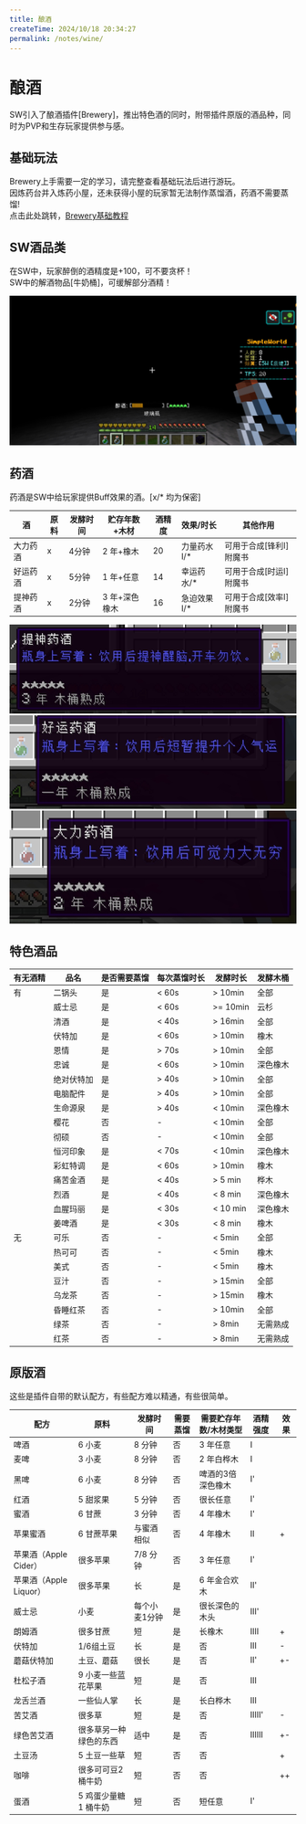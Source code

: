 ```yaml
---
title: 酿酒
createTime: 2024/10/18 20:34:27
permalink: /notes/wine/
---
```


# 酿酒

SW引入了酿酒插件[Brewery]，推出特色酒的同时，附带插件原版的酒品种，同时为PVP和生存玩家提供参与感。<br>

## 基础玩法
Brewery上手需要一定的学习，请完整查看基础玩法后进行游玩。<br>
因炼药台并入炼药小屋，还未获得小屋的玩家暂无法制作蒸馏酒，药酒不需要蒸馏!<br>
点击此处跳转，[Brewery基础教程](https://github-wiki-see.page/m/Ltfjx/Brewery/wiki/%E5%9F%BA%E6%9C%AC%E7%8E%A9%E6%B3%95)

## SW酒品类

在SW中，玩家醉倒的酒精度是+100，可不要贪杯！<br>
SW中的解酒物品[牛奶桶]，可缓解部分酒精！<br>

<img src="/images/drunk.png" alt="drunk">

## 药酒

药酒是SW中给玩家提供Buff效果的酒。[x/* 均为保密]

| 酒    | 原料 | 发酵时间 | 贮存年数+木材 | 酒精度 | 效果/时长   | 其他作用          |
|------|----|------|---------|-----|---------|---------------|
| 大力药酒 | x  | 4分钟  | 2 年+橡木  | 20  | 力量药水I/* | 可用于合成[锋利I]附魔书 |
| 好运药酒 | x  | 5分钟  | 1 年+任意  | 14  | 幸运药水/*  | 可用于合成[时运I]附魔书 |
| 提神药酒 | x  | 2分钟  | 3 年+深色橡木 | 16  | 急迫效果I/* | 可用于合成[效率I]附魔书 |

<img src="/images/effect_wine.png" alt="effect_wine">
<img src="/images/luck_wine.png" alt="luck_wine">
<img src="/images/power_wine.png" alt="power_wine">

## 特色酒品
| 有无酒精 | 品名    | 是否需要蒸馏 | 每次蒸馏时长 | 发酵时长     | 发酵木桶 |
|------|-------|--------|--------|----------|------|
| 有    | 二锅头   | 是      | < 60s  | > 10min  | 全部   |
|      | 威士忌   | 是      | < 60s  | >= 10min | 云杉   |
|| 清酒    | 是      | < 40s  | > 16min  | 全部   |
|| 伏特加   | 是      | < 60s  | > 10min  | 橡木   |
|| 恩情    | 是      | > 70s  | > 10min  | 全部   |
|| 忠诚    | 是      | < 60s  | > 10min  | 深色橡木 |
|| 绝对伏特加 | 是      | > 40s  | > 10min  | 全部   |
|| 电脑配件  | 是      | > 40s  | > 10min  | 全部   |
|| 生命源泉  | 是      | > 40s  | < 10min  | 深色橡木 |
|| 樱花    | 否      | -      | < 10min  | 全部   |
|| 彻硕    | 否      | -      | < 10min  | 全部   |
|| 恒河印象  | 是      | < 70s  | < 10min  | 深色橡木 |
|| 彩虹特调  |是      | < 60s  | > 10min  | 橡木   |
|| 痛苦金酒  |是      | < 40s  | > 5 min  | 桦木   |
|| 烈酒    |是      | < 40s  | < 8 min  | 深色橡木 |
|| 血腥玛丽  |是      | < 30s  | < 10 min | 深色橡木 |
|| 姜啤酒   |是      | < 30s  | < 8 min  | 橡木   |
| 无    | 可乐    |否      | -      | < 5min   | 全部   |
|| 热可可   |否      | -      | < 5min   | 橡木   |
|| 美式    |否      | -      | < 5min   | 橡木   |
|| 豆汁    |否      | -      | > 15min  | 全部   |
|| 乌龙茶   |否      | -      | > 15min  | 橡木   |
|| 昏睡红茶  |否      | -      | > 10min  | 全部   |
|| 绿茶    |否      | -      | > 8min   | 无需熟成 |
|| 红茶    |否      | -      | > 8min   | 无需熟成 |
## 原版酒

这些是插件自带的默认配方，有些配方难以精通，有些很简单。

| 配方                | 原料           | 发酵时间    | 需要蒸馏 | 需要贮存年数/木材类型 | 酒精强度   | 效果 |
|-------------------|--------------|---------|------|-------------|--------|----|
| 啤酒                | 6 小麦         | 8 分钟    | 否    | 3 年任意       | I      |    |
| 麦啤                | 3 小麦         | 8 分钟    | 否    | 2 年白桦木      | I      |    |
| 黑啤                | 6 小麦         | 8 分钟    | 否    | 啤酒的3倍深色橡木   | I'     |    |
| 红酒                | 5 甜浆果        | 5 分钟    | 否    | 很长任意        | I'     |    |
| 蜜酒                | 6 甘蔗         | 3 分钟    | 否    | 4 年橡木       | I'     |    |
| 苹果蜜酒              | 6 甘蔗苹果       | 与蜜酒相似   | 否    | 4 年橡木       | II     | +  |
| 苹果酒（Apple Cider）  | 很多苹果         | 7/8 分钟  | 否    | 3 年任意       | I'     |    |
| 苹果酒（Apple Liquor） | 很多苹果         | 长       | 是    | 6 年金合欢木     | II'    |    |
| 威士忌               | 小麦           | 每个小麦1分钟 | 是    | 很长深色的木头     | III'   |    |
| 朗姆酒               | 很多甘蔗         | 短       | 是    | 长橡木         | IIII   | +  |
| 伏特加               | 1/6组土豆       | 长       | 是    | 否           | III    | -  |
| 蘑菇伏特加             | 土豆、蘑菇        | 很长      | 是    | 否           | II'    | +- |
| 杜松子酒              | 9 小麦一些蓝花苹果   | 短       | 是    | 否           | III    |    |
| 龙舌兰酒              | 一些仙人掌        | 长       | 是    | 长白桦木        | III    |    |
| 苦艾酒               | 很多草          | 短       | 是    | 否           | IIIII' | -  |
| 绿色苦艾酒             | 很多草另一种绿色的东西  | 适中      | 是    | 否           | IIIIII | +- |
| 土豆汤               | 5 土豆一些草      | 短       | 否    | 否           |        | +  |
| 咖啡                | 很多可可豆2 桶牛奶   | 短       | 否    | 否           |        | ++ |
| 蛋酒                | 5 鸡蛋少量糖1 桶牛奶 | 短       | 否    | 短任意         | I'     |    |




